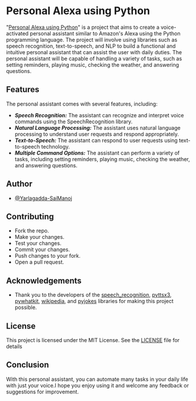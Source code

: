 
# Personal Alexa using Python

"[Personal Alexa using Python](https://github.com/Yarlagadda-saimanoj/Personal-Alexa-using-Python)" is a project that aims to create a voice-activated personal assistant similar to Amazon's Alexa using the Python programming language. The project will involve using libraries such as speech recognition, text-to-speech, and NLP to build a functional and intuitive personal assistant that can assist the user with daily duties. The personal assistant will be capable of handling a variety of tasks, such as setting reminders, playing music, checking the weather, and answering questions.

## Features

 The personal assistant comes with several features, including:

- ***Speech Recognition:*** The assistant can recognize and interpret voice commands using the SpeechRecognition library.
- ***Natural Language Processing:*** The assistant uses natural language processing to understand user requests and respond appropriately.
- ***Text-to-Speech:*** The assistant can respond to user requests using text-to-speech technology.
- ***Multiple Command Options:*** The assistant can perform a variety of tasks, including setting reminders, playing music, checking the weather, and answering questions.


## Author

- [@Yarlagadda-SaiManoj](https://github.com/Yarlagadda-saimanoj)


## Contributing

* Fork the repo.
* Make your changes.
* Test your changes.
* Commit your changes.
* Push changes to your fork.
* Open a pull request.


## Acknowledgements

 - Thank you to the developers of the [speech_recognition](https://pypi.org/project/SpeechRecognition/), [pyttsx3](https://pypi.org/project/pyttsx3/), [pywhatkit](https://pypi.org/project/pywhatkit/), [wikipedia](https://pypi.org/project/wikipedia/), and [pyjokes](https://pypi.org/project/pyjokes/) libraries for making this project possible.

## License

This project is licensed under the MIT License. See the [LICENSE](https://github.com/Yarlagadda-saimanoj/Personal-Alexa-using-Python/blob/main/LICENSe) file for details


## Conclusion

With this personal assistant, you can automate many tasks in your daily life with just your voice.I hope you enjoy using it and welcome any feedback or suggestions for improvement.

